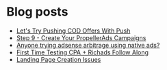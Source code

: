 # Blog posts
<!-- BLOG-POST-LIST:START -->
- [Let&#39;s Try Pushing COD Offers With Push](https://afflift.com/f/threads/lets-try-pushing-cod-offers-with-push.10646/)
- [Step 9 - Create Your PropellerAds Campaigns](https://afflift.com/f/threads/step-9-create-your-propellerads-campaigns.7480/)
- [Anyone trying adsense arbitrage using native ads?](https://afflift.com/f/threads/anyone-trying-adsense-arbitrage-using-native-ads.10698/)
- [First Time Testing CPA + Richads Follow Along](https://afflift.com/f/threads/first-time-testing-cpa-richads-follow-along.10692/)
- [Landing Page Creation Issues](https://afflift.com/f/threads/landing-page-creation-issues.10703/)
<!-- BLOG-POST-LIST:END -->
